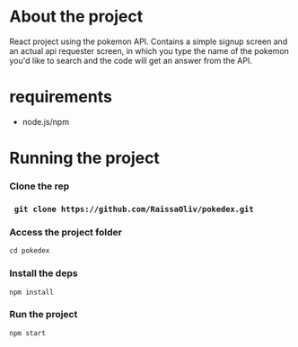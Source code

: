 # About the project
React project using the pokemon API. Contains a simple signup screen and an actual api requester screen, in which you type the name of the pokemon you'd like to search and the code will get an answer from the API. 

# requirements
- node.js/npm
# Running the project
<h3>Clone the rep<h3/>
  <p><code> git clone https://github.com/RaissaOliv/pokedex.git </code></p>
<h3>Access the project folder</h3>
<p><code>cd pokedex</code></p>
<h3>Install the deps</h3>
<p><code>npm install</code></p>
<h3>Run the project</h3>
<p><code>npm start</code></p>
